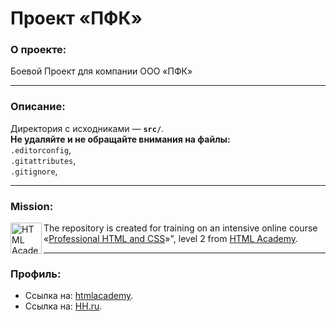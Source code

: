 # Проект «ПФК»

### О проекте:

Боевой Проект для компании ООО «ПФК»

---

### Описание:

Директория с исходниками — **`src/`**.<br>
**Не удаляйте и не обращайте внимания на файлы: <br>**
`.editorconfig`,<br>
`.gitattributes`,<br>
`.gitignore`,<br>
<!--
`.stylelintrc`,<br>
`.travis.yml`,<br>
`package-lock.json`,<br>
`package.json`._<br>
-->

---

### Mission:

<a href="https://htmlacademy.ru/intensive/adaptive">
  <img align="left" width="50" height="50" alt="HTML Academy"
  src="https://up.htmlacademy.ru/static/img/intensive/adaptive/logo-for-github-2.png">
</a>

The repository is created for training on an intensive online course 
«[Professional HTML and CSS](https://htmlacademy.ru/intensive/adaptive)»", 
level 2 from [HTML Academy](https://htmlacademy.ru).

---

### Профиль:

* Ссылка на: [htmlacademy](https://htmlacademy.ru/profile/id701371).
* Ссылка на: [HH.ru](https://stavropol.hh.ru/resume/c063f00aff02d1e0900039ed1f747853505472).
